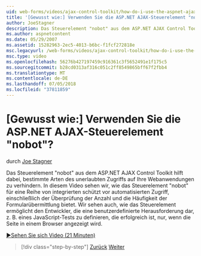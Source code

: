 ```yaml
---
uid: web-forms/videos/ajax-control-toolkit/how-do-i-use-the-aspnet-ajax-nobot-control
title: '[Gewusst wie:] Verwenden Sie die ASP.NET AJAX-Steuerelement "nobot"? | Microsoft-Dokumentation'
author: JoeStagner
description: Das Steuerelement "nobot" aus dem ASP.NET AJAX Control Toolkit hilft dabei, bestimmte Arten des unerlaubten Zugriffs auf Ihre Webanwendungen zu verhindern. In diesem Video erfahren Sie, wie...
ms.author: aspnetcontent
ms.date: 05/29/2007
ms.assetid: 15282963-2ec5-4013-b6bc-f1fcf272818e
msc.legacyurl: /web-forms/videos/ajax-control-toolkit/how-do-i-use-the-aspnet-ajax-nobot-control
msc.type: video
ms.openlocfilehash: 56276b427197459c916361c3f5652491e1f175c5
ms.sourcegitcommit: b28cd0313af316c051c2ff8549865bff67f2fbb4
ms.translationtype: MT
ms.contentlocale: de-DE
ms.lasthandoff: 07/05/2018
ms.locfileid: "37811859"
---
```

<a name="how-do-i-use-the-aspnet-ajax-nobot-control"></a>[Gewusst wie:] Verwenden Sie die ASP.NET AJAX-Steuerelement "nobot"?
====================
durch [Joe Stagner](https://github.com/JoeStagner)

Das Steuerelement "nobot" aus dem ASP.NET AJAX Control Toolkit hilft dabei, bestimmte Arten des unerlaubten Zugriffs auf Ihre Webanwendungen zu verhindern. In diesem Video sehen wir, wie das Steuerelement "nobot" für eine Reihe von integrierten schützt vor automatisierten Zugriff, einschließlich der Überprüfung der Anzahl und die Häufigkeit der Formularübermittlung bietet. Wir sehen auch, wie das Steuerelement ermöglicht den Entwickler, die eine benutzerdefinierte Herausforderung dar, z. B. eines JavaScript-Tests zu definieren, die erfolgreich ist, nur, wenn die Seite in einem Browser angezeigt wird.

[&#9654;Sehen Sie sich Video (21 Minuten)](https://channel9.msdn.com/Blogs/ASP-NET-Site-Videos/how-do-i-use-the-aspnet-ajax-nobot-control)

> [!div class="step-by-step"]
> [Zurück](how-do-i-use-the-aspnet-ajax-mutuallyexclusive-checkbox-extender.md)
> [Weiter](how-do-i-use-the-aspnet-ajax-listsearch-extender.md)
